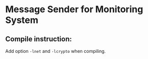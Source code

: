 # Message Sender for Monitoring System

## Compile instruction:
Add option `-lnet` and `-lcrypto` when compiling.
